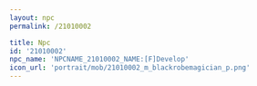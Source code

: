```yaml
---
layout: npc
permalink: /21010002

title: Npc
id: '21010002'
npc_name: 'NPCNAME_21010002_NAME:[F]Develop'
icon_url: 'portrait/mob/21010002_m_blackrobemagician_p.png'
---
```

